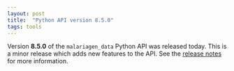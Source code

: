 ```yaml
---
layout: post
title:  "Python API version 8.5.0"
tags: tools
---
```


Version <strong>8.5.0</strong> of the `malariagen_data` Python API
was released today. This is a minor release which adds new features to
the API. See the [release
notes](https://github.com/malariagen/malariagen-data-python/releases/tag/v8.5.0)
for more information.
